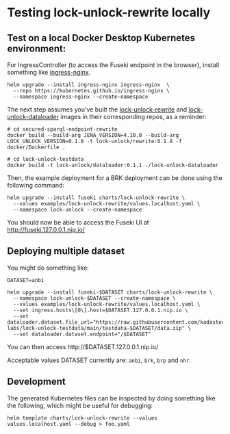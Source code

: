 # Testing lock-unlock-rewrite locally
## Test on a local Docker Desktop Kubernetes environment:
For IngressController (to access the Fuseki endpoint in the browser), install something like [ingress-nginx](https://kubernetes.github.io/ingress-nginx/).
```console
helm upgrade --install ingress-nginx ingress-nginx  \
  --repo https://kubernetes.github.io/ingress-nginx \
  --namespace ingress-nginx --create-namespace
```

The next step assumes you've built the [lock-unlock-rewrite](https://github.com/kadaster-labs/secured-sparql-endpoint-rewrite) and [lock-unlock-dataloader](https://github.com/kadaster-labs/lock-unlock-testdata/tree/main/lock-unlock-dataloader) images in their corresponding repos, as a reminder:
```console
# cd secured-sparql-endpoint-rewrite
docker build --build-arg JENA_VERSION=4.10.0 --build-arg LOCK_UNLOCK_VERSION=0.1.8 -t lock-unlock/rewrite:0.1.8 -f docker/Dockerfile .

# cd lock-unlock-testdata
docker build -t lock-unlock/dataloader:0.1.1 ./lock-unlock-dataloader
```

Then, the example deployment for a BRK deployment can be done using the following command:
```console
helm upgrade --install fuseki charts/lock-unlock-rewrite \
  --values examples/lock-unlock-rewrite/values.localhost.yaml \
  --namespace lock-unlock --create-namespace
```

You should now be able to access the Fuseki UI at http://fuseki.127.0.0.1.nip.io/

## Deploying multiple dataset
You might do something like:
```console
DATASET=anbi

helm upgrade --install fuseki-$DATASET charts/lock-unlock-rewrite \
  --namespace lock-unlock-$DATASET --create-namespace \
  --values examples/lock-unlock-rewrite/values.localhost.yaml \
  --set ingress.hosts\[0\].host=$DATASET.127.0.0.1.nip.io \
  --set dataloader.dataset.file_url="https://raw.githubusercontent.com/kadaster-labs/lock-unlock-testdata/main/testdata-$DATASET/data.zip" \
  --set dataloader.dataset.endpoint="/$DATASET"
```

You can then access http://$DATASET.127.0.0.1.nip.io/

Acceptable values DATASET currently are: `anbi`, `brk`, `brp` and `nhr`.

## Development
The generated Kubernetes files can be inspected by doing something like the following, which might be useful for debugging:
```console
helm template charts/lock-unlock-rewrite --values values.localhost.yaml --debug > foo.yaml
```

